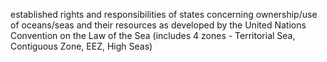 established rights and responsibilities of states concerning ownership/use of oceans/seas and their resources as developed by the United Nations Convention on the Law of the Sea (includes 4 zones - Territorial Sea, Contiguous Zone, EEZ, High Seas)